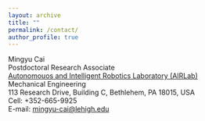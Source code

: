 ```yaml
---
layout: archive
title: ""
permalink: /contact/
author_profile: true
---
```



<td align="left"><p>Mingyu Cai <br />
Postdoctoral Research Associate<br />
<a href="https://wordpress.lehigh.edu/robotics/home/">Autonomouos and Intelligent Robotics Laboratory (AIRLab)</a><br />
Mechanical Engineering <br />
113 Research Drive, Building C, Bethlehem, PA 18015, USA <br />
Cell: +352-665-9925<br />
E-mail: <a href="mailto:mingyu-cai@lehigh.edu">mingyu-cai@lehigh.edu</a><br /></p>
</td>

